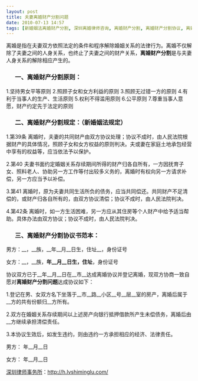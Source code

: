 ```yaml
---
layout: post
title: 夫妻离婚财产分割问题
date: 2010-07-13 14:57
tags: [新婚姻法离婚财产分割, 深圳离婚律师咨询, 离婚财产分割, 离婚财产分割协议, 离婚财产分割协议书范本, 离婚财产分割原则, 离婚财产分割案例, 离婚财产分割法, 离婚财产分割规定, 问题]
---
```

离婚是指在夫妻双方依照法定的条件和程序解除婚姻关系的法律行为。离婚不仅解除了夫妻之间的人身关系，也终止了夫妻之间的财产关系，<strong>离婚财产分割</strong>是与夫妻人身关系的解除相应产生的。
<ol>
<h3>一、离婚财产分割原则：</h3>
</ol>
1.坚持男女平等原则
2.照顾子女和女方利益的原则
3.照顾无过错一方的原则
4.有利于当事人的生产、生活原则
5.权利不得滥用原则
6.公平原则
7.尊重当事人意愿，财产约定先于法定的原则
<ol>
<h3>二、离婚财产分割规定：（新婚姻法规定）</h3>
</ol>
1.第39条 离婚时，夫妻的共同财产由双方协议处理；协议不成时，由人民法院根据财产的具体情况，照顾子女和女方权益的原则判决。夫或妻在家庭土地承包经营中享有的权益等，应当依法予以保护。

2.第40 夫妻书面约定婚姻关系存续期间所得的财产归各自所有，一方因抚育子女、照料老人、协助另一方工作等付出较多义务的，离婚时有权向另一方请求补偿，另一方应当予以补偿。

3.第41 离婚时，原为夫妻共同生活所负的债务，应当共同偿还。共同财产不足清偿的，或财产归各自所有的，由双方协议清偿；协议不成时，由人民法院判决。

4.第42条 离婚时，如一方生活困难，另一方应从其住房等个人财产中给予适当帮助。具体办法由双方协议；协议不成时，由人民法院判决。
<ol>
<h3>三、离婚财产分割协议书范本：</h3>
</ol>
男方：__，__族，__年__月__日生，住址__，身份证号

女方：__，__族，__年__月__日生，住址__，身份证号

协议双方已于__年__月__日在__市__达成离婚协议并登记离婚，现双方协商一致自愿对<strong>离婚财产分割问题</strong>达成协议如下：

1.登记在男、女双方名下坐落于__市__路__小区__号__层__室的房产，离婚后属于__方的共有份额归__方所有。

2.双方在婚姻关系存续期间以上述房产向银行抵押借款所产生未偿债务，离婚后由__方继续承担清偿责任。

3.本协议生效后，如发生违约，则由违约一方承担相应的经济、法律责任。

男方：
年__月__日

女方：
年__月__日

<a href="http://h.lvshiminglu.com/">深圳律师事务所</a>：<a href="http://h.lvshiminglu.com/">http://h.lvshiminglu.com/</a>

